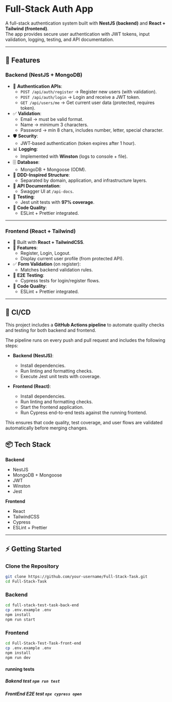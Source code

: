 # Full-Stack Auth App  

A full-stack authentication system built with **NestJS (backend)** and **React + Tailwind (frontend)**.  
The app provides secure user authentication with JWT tokens, input validation, logging, testing, and API documentation.  

---

## 🚀 Features  

### Backend (NestJS + MongoDB)  
- 🔑 **Authentication APIs**:  
  - `POST /api/auth/register` → Register new users (with validation).  
  - `POST /api/auth/login` → Login and receive a JWT token.
  - `GET /api/users/me` → Get current user data (protected, requires token).  
- ✅ **Validation**:  
  - Email → must be valid format.  
  - Name → minimum 3 characters.  
  - Password → min 8 chars, includes number, letter, special character.  
- 🛡️ **Security**:  
  - JWT-based authentication (token expires after 1 hour).  
- 📊 **Logging**:  
  - Implemented with **Winston** (logs to console + file).  
- 🗄️ **Database**:  
  - MongoDB + Mongoose (ODM).  
- 📂 **DDD-Inspired Structure**:  
  - Separated by domain, application, and infrastructure layers.  
- 📖 **API Documentation**:  
  - Swagger UI at `/api-docs`.  
- 🧪 **Testing**:  
  - Jest unit tests with **97% coverage**.  
- 🧹 **Code Quality**:  
  - ESLint + Prettier integrated.  

---

### Frontend (React + Tailwind)  
- 🎨 Built with **React + TailwindCSS**.  
- 🔐 **Features**:  
  - Register, Login, Logout.  
  - Display current user profile (from protected API).  
- ✅ **Form Validation** (on register):  
  - Matches backend validation rules.  
- 🧪 **E2E Testing**:  
  - Cypress tests for login/register flows.  
- 🧹 **Code Quality**:  
  - ESLint + Prettier integrated.  

---
## 🔄 CI/CD  

This project includes a **GitHub Actions pipeline** to automate quality checks and testing for both backend and frontend.  

The pipeline runs on every push and pull request and includes the following steps:  
- **Backend (NestJS)**:  
  - Install dependencies.  
  - Run linting and formatting checks.  
  - Execute Jest unit tests with coverage.  

- **Frontend (React)**:  
  - Install dependencies.  
  - Run linting and formatting checks.  
  - Start the frontend application.  
  - Run Cypress end-to-end tests against the running frontend.  

This ensures that code quality, test coverage, and user flows are validated automatically before merging changes.  

## 📦 Tech Stack  

**Backend**  
- NestJS  
- MongoDB + Mongoose  
- JWT  
- Winston  
- Jest  

**Frontend**  
- React  
- TailwindCSS  
- Cypress  
- ESLint + Prettier  

---

## ⚡ Getting Started  
### Clone the Repository  
```bash
git clone https://github.com/your-username/Full-Stack-Task.git
cd Full-Stack-Task
```
### Backend  
```bash
cd full-stack-test-task-back-end
cp .env.example .env
npm install
npm run start
```
### Frontend  
```bash
cd Full-Stack-Test-Task-front-end
cp .env.example .env
npm install
npm run dev
```
#### running tests
##### Bakend test `npm run test` 
##### FrontEnd E2E test `npx cypress open`

